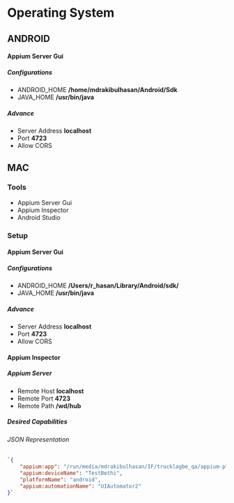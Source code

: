 # Operating System
## ANDROID

#### Appium Server Gui
##### Configurations
- ANDROID_HOME **/home/mdrakibulhasan/Android/Sdk**
- JAVA_HOME **/usr/bin/java**
##### Advance
- Server Address **localhost**
- Port **4723**
- Allow CORS

## MAC
### Tools
- Appium Server Gui
- Appium Inspector
- Android Studio

### Setup
#### Appium Server Gui
##### Configurations
- ANDROID_HOME **/Users/r_hasan/Library/Android/sdk/**
- JAVA_HOME **/usr/bin/java**
##### Advance
- Server Address **localhost**
- Port **4723**
- Allow CORS
#### Appium Inspector
##### Appium Server
- Remote Host **localhost**
- Remote Port **4723**
- Remote Path **/wd/hub**
##### Desired Capabilities
###### JSON Representation
````json
`{
    "appium:app": "/run/media/mdrakibulhasan/IF/trucklagbe_qa/appium-playground/src/main/resources/TL_OPS_19jan2023.apk",
    "appium:deviceName": "TestBethi",
    "platformName": "android",
    "appium:automationName": "UIAutomator2"
}`
